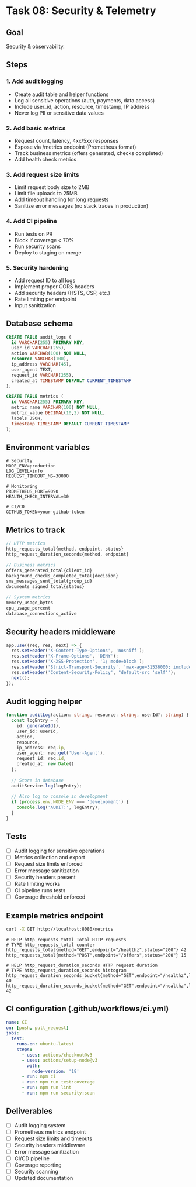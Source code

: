 # Task 08: Security & Telemetry

## Goal
Security & observability.

## Steps

### 1. Add audit logging
- Create audit table and helper functions
- Log all sensitive operations (auth, payments, data access)
- Include user_id, action, resource, timestamp, IP address
- Never log PII or sensitive data values

### 2. Add basic metrics
- Request count, latency, 4xx/5xx responses
- Expose via /metrics endpoint (Prometheus format)
- Track business metrics (offers generated, checks completed)
- Add health check metrics

### 3. Add request size limits
- Limit request body size to 2MB
- Limit file uploads to 25MB
- Add timeout handling for long requests
- Sanitize error messages (no stack traces in production)

### 4. Add CI pipeline
- Run tests on PR
- Block if coverage < 70%
- Run security scans
- Deploy to staging on merge

### 5. Security hardening
- Add request ID to all logs
- Implement proper CORS headers
- Add security headers (HSTS, CSP, etc.)
- Rate limiting per endpoint
- Input sanitization

## Database schema
```sql
CREATE TABLE audit_logs (
  id VARCHAR(255) PRIMARY KEY,
  user_id VARCHAR(255),
  action VARCHAR(100) NOT NULL,
  resource VARCHAR(100),
  ip_address VARCHAR(45),
  user_agent TEXT,
  request_id VARCHAR(255),
  created_at TIMESTAMP DEFAULT CURRENT_TIMESTAMP
);

CREATE TABLE metrics (
  id VARCHAR(255) PRIMARY KEY,
  metric_name VARCHAR(100) NOT NULL,
  metric_value DECIMAL(10,2) NOT NULL,
  labels JSON,
  timestamp TIMESTAMP DEFAULT CURRENT_TIMESTAMP
);
```

## Environment variables
```env
# Security
NODE_ENV=production
LOG_LEVEL=info
REQUEST_TIMEOUT_MS=30000

# Monitoring
PROMETHEUS_PORT=9090
HEALTH_CHECK_INTERVAL=30

# CI/CD
GITHUB_TOKEN=your-github-token
```

## Metrics to track
```typescript
// HTTP metrics
http_requests_total{method, endpoint, status}
http_request_duration_seconds{method, endpoint}

// Business metrics
offers_generated_total{client_id}
background_checks_completed_total{decision}
sms_messages_sent_total{group_id}
documents_signed_total{status}

// System metrics
memory_usage_bytes
cpu_usage_percent
database_connections_active
```

## Security headers middleware
```typescript
app.use((req, res, next) => {
  res.setHeader('X-Content-Type-Options', 'nosniff');
  res.setHeader('X-Frame-Options', 'DENY');
  res.setHeader('X-XSS-Protection', '1; mode=block');
  res.setHeader('Strict-Transport-Security', 'max-age=31536000; includeSubDomains');
  res.setHeader('Content-Security-Policy', "default-src 'self'");
  next();
});
```

## Audit logging helper
```typescript
function auditLog(action: string, resource: string, userId?: string) {
  const logEntry = {
    id: generateId(),
    user_id: userId,
    action,
    resource,
    ip_address: req.ip,
    user_agent: req.get('User-Agent'),
    request_id: req.id,
    created_at: new Date()
  };
  
  // Store in database
  auditService.log(logEntry);
  
  // Also log to console in development
  if (process.env.NODE_ENV === 'development') {
    console.log('AUDIT:', logEntry);
  }
}
```

## Tests
- [ ] Audit logging for sensitive operations
- [ ] Metrics collection and export
- [ ] Request size limits enforced
- [ ] Error message sanitization
- [ ] Security headers present
- [ ] Rate limiting works
- [ ] CI pipeline runs tests
- [ ] Coverage threshold enforced

## Example metrics endpoint
```bash
curl -X GET http://localhost:8080/metrics
```

```
# HELP http_requests_total Total HTTP requests
# TYPE http_requests_total counter
http_requests_total{method="GET",endpoint="/healthz",status="200"} 42
http_requests_total{method="POST",endpoint="/offers",status="200"} 15

# HELP http_request_duration_seconds HTTP request duration
# TYPE http_request_duration_seconds histogram
http_request_duration_seconds_bucket{method="GET",endpoint="/healthz",le="0.1"} 40
http_request_duration_seconds_bucket{method="GET",endpoint="/healthz",le="0.5"} 42
```

## CI configuration (.github/workflows/ci.yml)
```yaml
name: CI
on: [push, pull_request]
jobs:
  test:
    runs-on: ubuntu-latest
    steps:
      - uses: actions/checkout@v3
      - uses: actions/setup-node@v3
        with:
          node-version: '18'
      - run: npm ci
      - run: npm run test:coverage
      - run: npm run lint
      - run: npm run security:scan
```

## Deliverables
- [ ] Audit logging system
- [ ] Prometheus metrics endpoint
- [ ] Request size limits and timeouts
- [ ] Security headers middleware
- [ ] Error message sanitization
- [ ] CI/CD pipeline
- [ ] Coverage reporting
- [ ] Security scanning
- [ ] Updated documentation